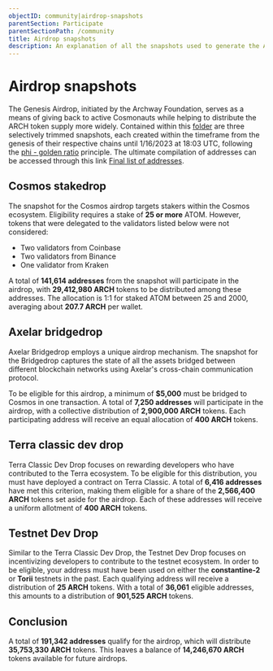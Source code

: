 ```yaml
---
objectID: community|airdrop-snapshots
parentSection: Participate
parentSectionPath: /community
title: Airdrop snapshots
description: An explanation of all the snapshots used to generate the Archway airdrop.
---
```


# Airdrop snapshots

The Genesis Airdrop, initiated by the Archway Foundation, serves as a means of giving back to active Cosmonauts while helping to distribute the ARCH token supply more widely. Contained within this [folder](https://drive.google.com/drive/folders/1WOORbluqi_DrGTrLzPVHhyk27OYNR97U) are three selectively trimmed snapshots, each created within the timeframe from the genesis of their respective chains until 1/16/2023 at 18:03 UTC, following the [phi - golden ratio](https://en.wikipedia.org/wiki/Golden_ratio) principle. The ultimate compilation of addresses can be accessed through this link [Final list of addresses](https://docs.google.com/spreadsheets/d/1rzMuhKDJ1ur0F_jXtT5ZLp-d3tcQuNxV-dhCU8rQbgQ/edit?usp=sharing).


## Cosmos stakedrop

The snapshot for the Cosmos airdrop targets stakers within the Cosmos ecosystem. Eligibility requires a stake of **25 or more** ATOM. However, tokens that were delegated to the validators listed below were not considered:

- Two validators from Coinbase
- Two validators from Binance
- One validator from Kraken

A total of **141,614 addresses** from the snapshot will participate in the airdrop, with **29,412,980 ARCH** tokens to be distributed among these addresses. The allocation is 1:1 for staked ATOM between 25 and 2000, averaging about **207.7 ARCH** per wallet.

## Axelar bridgedrop

Axelar Bridgedrop employs a unique airdrop mechanism. The snapshot for the Bridgedrop captures the state of all the assets bridged between different blockchain networks using Axelar's cross-chain communication protocol.

To be eligible for this airdrop, a minimum of **$5,000** must be bridged to Cosmos in one transaction. A total of **7,250 addresses** will participate in the airdrop, with a collective distribution of **2,900,000 ARCH** tokens. Each participating address will receive an equal allocation of **400 ARCH** tokens.


## Terra classic dev drop

Terra Classic Dev Drop focuses on rewarding developers who have contributed to the Terra ecosystem. To be eligible for this distribution, you must have deployed a contract on Terra Classic. A total of **6,416 addresses** have met this criterion, making them eligible for a share of the **2,566,400 ARCH** tokens set aside for the airdrop. Each of these addresses will receive a uniform allotment of **400 ARCH** tokens.


## Testnet Dev Drop

Similar to the Terra Classic Dev Drop, the Testnet Dev Drop focuses on incentivizing developers to contribute to the testnet ecosystem. In order to be eligible, your address must have been used on either the **constantine-2** or **Torii** testnets in the past. Each qualifying address will receive a distribution of **25 ARCH** tokens. With a total of **36,061** eligible addresses, this amounts to a distribution of **901,525 ARCH** tokens.


## Conclusion

A total of **191,342 addresses** qualify for the airdrop, which will distribute **35,753,330 ARCH** tokens. This leaves a balance of **14,246,670 ARCH** tokens available for future airdrops.
